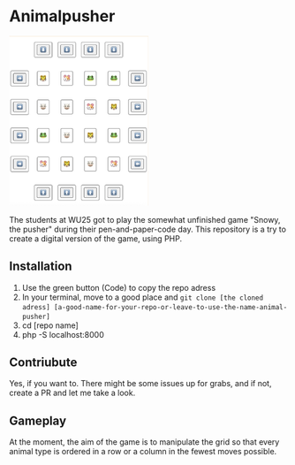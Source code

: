 # Animalpusher

<img src='./grid.png' width="50%" />

The students at WU25 got to play the somewhat unfinished game "Snowy, the pusher" during their pen-and-paper-code day. This repository is a try to create a digital version of the game, using PHP.

## Installation

1. Use the green button (Code) to copy the repo adress
1. In your terminal, move to a good place and `git clone [the cloned adress] [a-good-name-for-your-repo-or-leave-to-use-the-name-animal-pusher]`
1. cd [repo name]
1. php -S localhost:8000

## Contriubute

Yes, if you want to. There might be some issues up for grabs, and if not, create a PR and let me take a look.

## Gameplay

At the moment, the aim of the game is to manipulate the grid so that every animal type is ordered in a row or a column in the fewest moves possible.